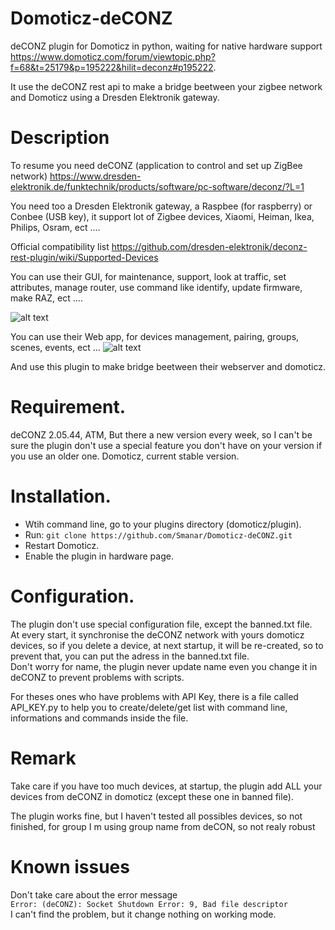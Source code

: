 # Domoticz-deCONZ
deCONZ plugin for Domoticz in python, waiting for native hardware support https://www.domoticz.com/forum/viewtopic.php?f=68&t=25179&p=195222&hilit=deconz#p195222.

It use the deCONZ rest api to make a bridge beetween your zigbee network and Domoticz using a Dresden Elektronik gateway.

# Description
To resume you need deCONZ (application to control and set up ZigBee network) https://www.dresden-elektronik.de/funktechnik/products/software/pc-software/deconz/?L=1

You need too a Dresden Elektronik gateway, a Raspbee (for raspberry) or Conbee (USB key), it support lot of Zigbee devices, Xiaomi, Heiman, Ikea, Philips, Osram, ect ....

Official compatibility list https://github.com/dresden-elektronik/deconz-rest-plugin/wiki/Supported-Devices


You can use their GUI, for maintenance, support, look at traffic, set attributes, manage router, use command like identify, update firmware, make RAZ, ect ....

![alt text](https://www.dresden-elektronik.de/typo3temp/pics/f0afa1a806.png)


You can use their Web app, for devices management, pairing, groups, scenes, events, ect ...
![alt text](https://user-images.githubusercontent.com/20152487/48567509-77dad480-e8fd-11e8-877d-2970ebb2c08c.png)


And use this plugin to make bridge beetween their webserver and domoticz.

# Requirement.
deCONZ 2.05.44, ATM, But there a new version every week, so I can't be sure the plugin don't use a special feature you don't have on your version if you use an older one.
Domoticz, current stable version.

# Installation.
- Wtih command line, go to your plugins directory (domoticz/plugin).   
- Run:
```git clone https://github.com/Smanar/Domoticz-deCONZ.git```
- Restart Domoticz.   
- Enable the plugin in hardware page.   

# Configuration.
The plugin don't use special configuration file, except the banned.txt file.   
At every start, it synchronise the deCONZ network with yours domoticz devices, so if you delete a device, at next startup, it will be re-created, so to prevent that, you can put the adress in the banned.txt file.   
Don't worry for name, the plugin never update name even you change it in deCONZ to prevent problems with scripts.

For theses ones who have problems with API Key, there is a file called API_KEY.py to help you to create/delete/get list with command line, informations and commands inside the file.

# Remark
Take care if you have too much devices, at startup, the plugin add ALL your devices from deCONZ in domoticz (except these one in banned file).

The plugin works fine, but I haven't tested all possibles devices, so not finished, for group I m using group name from deCON, so not realy robust

# Known issues
Don't take care about the error message   
```Error: (deCONZ): Socket Shutdown Error: 9, Bad file descriptor```   
I can't find the problem, but it change nothing on working mode.
